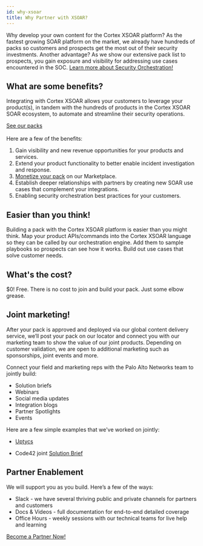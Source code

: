 ```yaml
---
id: why-xsoar 
title: Why Partner with XSOAR? 
---
```


Why develop your own content for the Cortex XSOAR platform? As the fastest growing SOAR platform on the market, we already have hundreds of packs so customers and prospects get the most out of their security investments. Another advantage? As we show our extensive pack list to prospects, you gain exposure and visibility for addressing use cases encountered in the SOC.
<a class="button button--outline button--primary button--lg" href="https://youtu.be/BzB10GGQ8ms" target="_blank">Learn more about Security Orchestration!</a>

## What are some benefits?

Integrating with Cortex XSOAR allows your customers to leverage your product(s), in tandem with the hundreds of products in the Cortex XSOAR SOAR ecosystem, to automate and streamline their security operations. 

<a class="button button--outline button--primary button--lg" href="https://www.paloaltonetworks.com/cortex/xsoar-ecosystem" target="_blank">See our packs</a>
<br/><br/>
Here are a few of the benefits: 

1. Gain visibility and new revenue opportunities for your products and services.
1. Extend your product functionality to better enable incident investigation and response.
1. [Monetize your pack](/docs/partners/premium-packs) on our Marketplace.
1. Establish deeper relationships with partners by creating new SOAR use cases that complement your integrations.
1. Enabling security orchestration best practices for your customers.

## Easier than you think!

Building a pack with the Cortex XSOAR platform is easier than you might think. Map your product APIs/commands into the Cortex XSOAR language so they can be called by our orchestration engine. Add them to sample playbooks so prospects can see how it works. Build out use cases that solve customer needs. 

## What's the cost? 

$0! Free. There is no cost to join and build your pack. Just some elbow grease.  


## Joint marketing! 

After your pack is approved and deployed via our global content delivery service, we’ll post your pack on our locator and connect you with our marketing team to show the value of our joint products. Depending on customer validation, we are open to additional marketing such as sponsorships, joint events and more. 

Connect your field and marketing reps with the Palo Alto Networks team to jointly build: 

  - Solution briefs
  - Webinars
  - Social media updates
  - Integration blogs
  - Partner Spotlights
  - Events

Here are a few simple examples that we've worked on jointly:

  - [Uptycs](https://www.uptycs.com/blog/demisto-uptycs-orchestrating-incident-response-activities)

  - Code42 joint [Solution Brief](https://www.paloaltonetworks.com/content/dam/pan/en_US/assets/pdf/xsoar-integrations/code42-solution-brief.pdf)

## Partner Enablement  

We will support you as you build. Here’s a few of the ways:

- Slack - we have several thriving public and private channels for partners and customers 
- Docs & Videos - full documentation for end-to-end detailed coverage 
- Office Hours - weekly sessions with our technical teams for live help and learning

<a class="button button--outline button--primary button--lg" href="/docs/partners/become-a-tech-partner">Become a Partner Now!</a>

